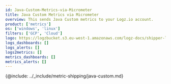 ```yaml
---
id: Java-Custom-Metrics-via-Micrometer
title: Java Custom Metrics via Micrometer
overview: This sends Java Custom metrics to your Logz.io account.
product: ['metrics']
os: ['windows', 'linux']
filters: ['GCP', 'Cloud']
logo: https://logzbucket.s3.eu-west-1.amazonaws.com/logz-docs/shipper-logos/micrometer-java.png
logs_dashboards: []
logs_alerts: []
logs2metrics: []
metrics_dashboards: []
metrics_alerts: []
---
```



{@include: ../_include/metric-shipping/java-custom.md}  
